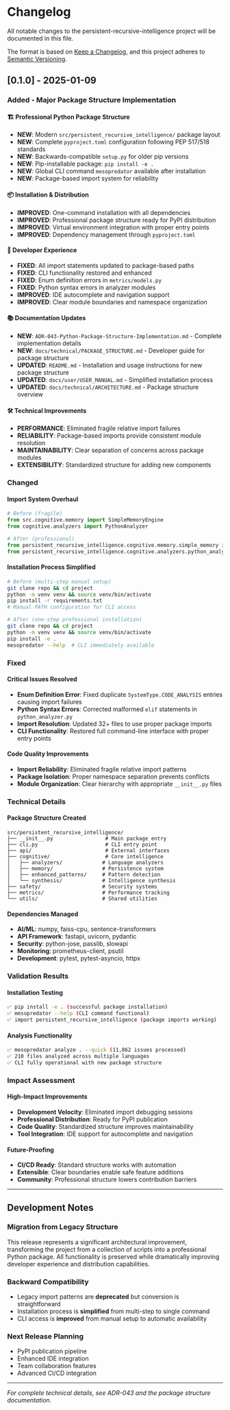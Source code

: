 # Changelog

All notable changes to the persistent-recursive-intelligence project will be documented in this file.

The format is based on [Keep a Changelog](https://keepachangelog.com/en/1.0.0/),
and this project adheres to [Semantic Versioning](https://semver.org/spec/v2.0.0.html).

## [0.1.0] - 2025-01-09

### Added - Major Package Structure Implementation

#### 🏗️ **Professional Python Package Structure**
- **NEW**: Modern `src/persistent_recursive_intelligence/` package layout
- **NEW**: Complete `pyproject.toml` configuration following PEP 517/518 standards  
- **NEW**: Backwards-compatible `setup.py` for older pip versions
- **NEW**: Pip-installable package: `pip install -e .`
- **NEW**: Global CLI command `mesopredator` available after installation
- **NEW**: Package-based import system for reliability

#### 📦 **Installation & Distribution**
- **IMPROVED**: One-command installation with all dependencies
- **IMPROVED**: Professional package structure ready for PyPI distribution
- **IMPROVED**: Virtual environment integration with proper entry points
- **IMPROVED**: Dependency management through `pyproject.toml`

#### 🔧 **Developer Experience**  
- **FIXED**: All import statements updated to package-based paths
- **FIXED**: CLI functionality restored and enhanced
- **FIXED**: Enum definition errors in `metrics/models.py`
- **FIXED**: Python syntax errors in analyzer modules
- **IMPROVED**: IDE autocomplete and navigation support
- **IMPROVED**: Clear module boundaries and namespace organization

#### 📚 **Documentation Updates**
- **NEW**: `ADR-043-Python-Package-Structure-Implementation.md` - Complete implementation details
- **NEW**: `docs/technical/PACKAGE_STRUCTURE.md` - Developer guide for package structure
- **UPDATED**: `README.md` - Installation and usage instructions for new package structure
- **UPDATED**: `docs/user/USER_MANUAL.md` - Simplified installation process
- **UPDATED**: `docs/technical/ARCHITECTURE.md` - Package structure overview

#### 🛠️ **Technical Improvements**
- **PERFORMANCE**: Eliminated fragile relative import failures
- **RELIABILITY**: Package-based imports provide consistent module resolution
- **MAINTAINABILITY**: Clear separation of concerns across package modules
- **EXTENSIBILITY**: Standardized structure for adding new components

### Changed

#### Import System Overhaul
```python
# Before (fragile)
from src.cognitive.memory import SimpleMemoryEngine
from cognitive.analyzers import PythonAnalyzer

# After (professional) 
from persistent_recursive_intelligence.cognitive.memory.simple_memory import SimpleMemoryEngine
from persistent_recursive_intelligence.cognitive.analyzers.python_analyzer import PythonAnalyzer
```

#### Installation Process Simplified
```bash
# Before (multi-step manual setup)
git clone repo && cd project
python -m venv venv && source venv/bin/activate
pip install -r requirements.txt
# Manual PATH configuration for CLI access

# After (one-step professional installation)
git clone repo && cd project  
python -m venv venv && source venv/bin/activate
pip install -e .
mesopredator --help  # CLI immediately available
```

### Fixed

#### Critical Issues Resolved
- **Enum Definition Error**: Fixed duplicate `SystemType.CODE_ANALYSIS` entries causing import failures
- **Python Syntax Errors**: Corrected malformed `elif` statements in `python_analyzer.py`
- **Import Resolution**: Updated 32+ files to use proper package imports
- **CLI Functionality**: Restored full command-line interface with proper entry points

#### Code Quality Improvements  
- **Import Reliability**: Eliminated fragile relative import patterns
- **Package Isolation**: Proper namespace separation prevents conflicts
- **Module Organization**: Clear hierarchy with appropriate `__init__.py` files

### Technical Details

#### Package Structure Created
```
src/persistent_recursive_intelligence/
├── __init__.py                 # Main package entry
├── cli.py                      # CLI entry point  
├── api/                        # External interfaces
├── cognitive/                  # Core intelligence
│   ├── analyzers/             # Language analyzers
│   ├── memory/                # Persistence system
│   ├── enhanced_patterns/     # Pattern detection
│   └── synthesis/             # Intelligence synthesis
├── safety/                    # Security systems
├── metrics/                   # Performance tracking
└── utils/                     # Shared utilities
```

#### Dependencies Managed
- **AI/ML**: numpy, faiss-cpu, sentence-transformers
- **API Framework**: fastapi, uvicorn, pydantic  
- **Security**: python-jose, passlib, slowapi
- **Monitoring**: prometheus-client, psutil
- **Development**: pytest, pytest-asyncio, httpx

### Validation Results

#### Installation Testing
```bash
✅ pip install -e . (successful package installation)
✅ mesopredator --help (CLI command functional)
✅ import persistent_recursive_intelligence (package imports working)
```

#### Analysis Functionality
```bash
✅ mesopredator analyze . --quick (11,862 issues processed)
✅ 210 files analyzed across multiple languages  
✅ CLI fully operational with new package structure
```

### Impact Assessment

#### High-Impact Improvements
- **Development Velocity**: Eliminated import debugging sessions
- **Professional Distribution**: Ready for PyPI publication
- **Code Quality**: Standardized structure improves maintainability  
- **Tool Integration**: IDE support for autocomplete and navigation

#### Future-Proofing  
- **CI/CD Ready**: Standard structure works with automation
- **Extensible**: Clear boundaries enable safe feature additions
- **Community**: Professional structure lowers contribution barriers

---

## Development Notes

### Migration from Legacy Structure
This release represents a significant architectural improvement, transforming the project from a collection of scripts into a professional Python package. All functionality is preserved while dramatically improving developer experience and distribution capabilities.

### Backward Compatibility
- Legacy import patterns are **deprecated** but conversion is straightforward
- Installation process is **simplified** from multi-step to single command
- CLI access is **improved** from manual setup to automatic availability

### Next Release Planning
- PyPI publication pipeline
- Enhanced IDE integration
- Team collaboration features
- Advanced CI/CD integration

---

*For complete technical details, see ADR-043 and the package structure documentation.*